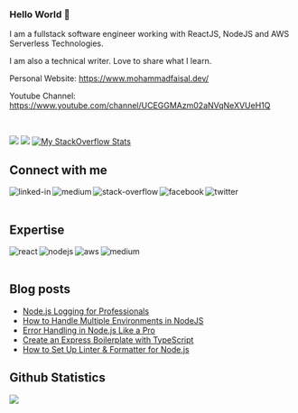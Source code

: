 ### Hello World 👋
I am a fullstack software engineer working with ReactJS, NodeJS and AWS Serverless Technologies.

I am also a technical writer. Love to share what I learn.

Personal Website: https://www.mohammadfaisal.dev/

Youtube Channel: https://www.youtube.com/channel/UCEGGMAzm02aNVqNeXVUeH1Q

<br>

![](https://komarev.com/ghpvc/?username=mohammad-faisal)
![](https://img.shields.io/youtube/channel/views/UCEGGMAzm02aNVqNeXVUeH1Q?style=social)
[![My StackOverflow Stats](https://stackoverflow-badge.herokuapp.com/api/StackOverflowBadge/5379437)](https://stackoverflow.com/users/5379437/mohammad-faisal) 
## Connect with me

[<img align="left" alt="linked-in" src="https://img.shields.io/badge/linkedin-%230077B5.svg?&style=for-the-badge&logo=linkedin&logoColor=white" />](https://www.linkedin.com/in/mohammad-faisal-2665b5134)
[<img align="left" alt="medium" src="https://img.shields.io/badge/medium-%2312100E.svg?&style=for-the-badge&logo=medium&logoColor=white" />](https://56faisal.medium.com/)
[<img align="left" alt="stack-overflow" src="https://img.shields.io/badge/stack%20overflow-FE7A16?logo=stack-overflow&logoColor=white&style=for-the-badge" />](https://stackoverflow.com/users/5379437/mohammad-faisal)
[<img align="left" alt="facebook" src="https://img.shields.io/badge/facebook-%231877F2.svg?&style=for-the-badge&logo=facebook&logoColor=white" />](https://www.facebook.com/56faisal/)
[<img align="left" alt="twitter" src="https://img.shields.io/badge/twitter-%231DA1F2.svg?&style=for-the-badge&logo=twitter&logoColor=white" />](https://twitter.com/Faiiiisaaaal)

<br>
<br>

## Expertise
<img align="left" alt="react" src="https://img.shields.io/badge/react%20-%2320232a.svg?&style=for-the-badge&logo=react&logoColor=%2361DAFB" />
<img align="left" alt="nodejs" src="https://img.shields.io/badge/node.js%20-%2343853D.svg?&style=for-the-badge&logo=node.js&logoColor=white" />
<img align="left" alt="aws" src="https://img.shields.io/badge/Amazon%20AWS-%23232F3E?logo=amazon-aws&logoColor=white&style=for-the-badge" />
<img align="left" alt="medium" src="https://img.shields.io/badge/postgres-%23316192.svg?&style=for-the-badge&logo=postgresql&logoColor=white" />
<br>
<br>


## Blog posts
<!-- BLOG-POST-LIST:START -->
- [Node.js Logging for Professionals](https://javascript.plainenglish.io/node-js-logging-for-professionals-6be07c003e7f?source=rss-fe04a352a811------2)
- [How to Handle Multiple Environments in NodeJS](https://blog.devgenius.io/how-to-handle-multiple-environments-in-nodejs-7391d2db2abe?source=rss-fe04a352a811------2)
- [Error Handling in Node.js Like a Pro](https://javascript.plainenglish.io/error-handling-in-node-js-like-a-pro-ed210baa0600?source=rss-fe04a352a811------2)
- [Create an Express Boilerplate with TypeScript](https://javascript.plainenglish.io/create-an-express-boilerplate-with-typescript-810eb6c29196?source=rss-fe04a352a811------2)
- [How to Set Up Linter &amp; Formatter for Node.js](https://javascript.plainenglish.io/how-to-set-up-linter-formatter-for-node-js-d6b34c0c8be5?source=rss-fe04a352a811------2)
<!-- BLOG-POST-LIST:END -->


## Github Statistics
<img src="https://github-readme-stats.vercel.app/api?username=Mohammad-Faisal&theme=dark">

<!--
**Mohammad-Faisal/Mohammad-Faisal** is a ✨ _special_ ✨ repository because its `README.md` (this file) appears on your GitHub profile.

<img align="left" alt="medium" src="https://img.shields.io/badge/MongoDB-%234ea94b.svg?&style=for-the-badge&logo=mongodb&logoColor=white" />

[<img align="left" alt="medium" src="hhttps://img.shields.io/badge/gmail-D14836?&style=for-the-badge&logo=gmail&logoColor=white" />][gmail]

[<img align="left" alt="linked-in" src="https://img.shields.io/badge/gmail-D14836?&style=for-the-badge&logo=gmail&logoColor=white" />][LinekdIN]

[<img align="left" alt="stack-overflow" src="https://img.shields.io/badge/stack%20overflow-FE7A16?logo=stack-overflow&logoColor=white&style=for-the-badge" />][StackOverflow]

Here are some ideas to get you started:

- 🔭 I’m currently working on ...
- 🌱 I’m currently learning ...
- 👯 I’m looking to collaborate on ...
- 🤔 I’m looking for help with ...
- 💬 Ask me about ...
- 📫 How to reach me: ...
- 😄 Pronouns: ...
- ⚡ Fun fact: ...
-->
